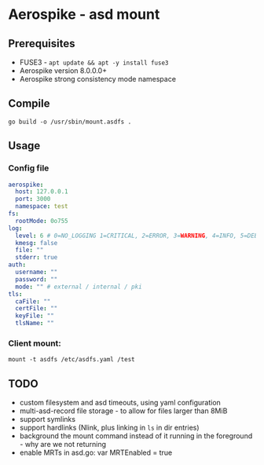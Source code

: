 # Aerospike - asd mount

## Prerequisites

* FUSE3 - `apt update && apt -y install fuse3`
* Aerospike version 8.0.0.0+
* Aerospike strong consistency mode namespace

## Compile

```
go build -o /usr/sbin/mount.asdfs .
```

## Usage

### Config file

```yaml
aerospike:
  host: 127.0.0.1
  port: 3000
  namespace: test
fs:
  rootMode: 0o755
log:
  level: 6 # 0=NO_LOGGING 1=CRITICAL, 2=ERROR, 3=WARNING, 4=INFO, 5=DEBUG, 6=DETAIL
  kmesg: false
  file: ""
  stderr: true
auth:
  username: ""
  password: ""
  mode: "" # external / internal / pki
tls:
  caFile: ""
  certFile: ""
  keyFile: ""
  tlsName: ""
```

### Client mount:
```
mount -t asdfs /etc/asdfs.yaml /test
```

## TODO

* custom filesystem and asd timeouts, using yaml configuration
* multi-asd-record file storage - to allow for files larger than 8MiB
* support symlinks
* support hardlinks (Nlink, plus linking in `ls` in dir entries)
* background the mount command instead of it running in the foreground - why are we not returning
* enable MRTs in asd.go: var MRTEnabled = true
